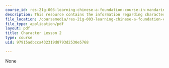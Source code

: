 ```yaml
---
course_id: res-21g-003-learning-chinese-a-foundation-course-in-mandarin-spring-2011
description: This resource contains the information regarding character lesson 2.
file_location: /coursemedia/res-21g-003-learning-chinese-a-foundation-course-in-mandarin-spring-2011/97915adbcca432319d8793d2530e5768_MITRES_21G_003S11_char02.pdf
file_type: application/pdf
layout: pdf
title: Character Lesson 2
type: course
uid: 97915adbcca432319d8793d2530e5768

---
```

None